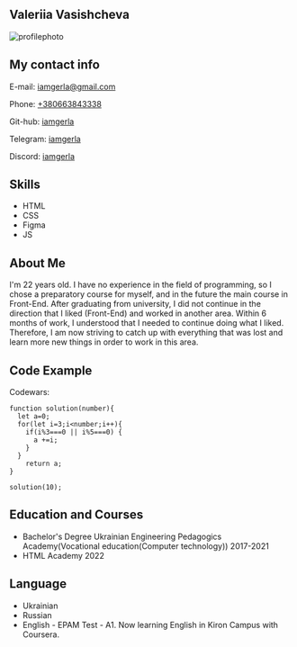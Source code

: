 ## Valeriia Vasishcheva


![profilephoto](/img/me.jpg "Profile photo")


## My contact info
E-mail: iamgerla@gmail.com

Phone: [+380663843338]("Number")

Git-hub: [iamgerla](https://github.com/iamgerla "Git-hub account")

Telegram: [iamgerla](https://t.me/iamgerla "Telegram account")

Discord: [iamgerla](https://discordapp.com/users/iamgerla "Discord account")


## Skills
* HTML
* CSS
* Figma
* JS

## About Me
I'm 22 years old. I have no experience in the field of programming, so I chose a preparatory course for myself, and in the future the main course in Front-End. After graduating from university, I did not continue in the direction that I liked (Front-End) and worked in another area. Within 6 months of work, I understood that I needed to continue doing what I liked. Therefore, I am now striving to catch up with everything that was lost and learn more new things in order to work in this area.

## Code Example
Codewars:
```
function solution(number){
  let a=0;
  for(let i=3;i<number;i++){
    if(i%3===0 || i%5===0) {
      a +=i;
    }
  }
    return a;
}

solution(10);
```
## Education and Courses
* Bachelor's Degree Ukrainian Engineering Pedagogics Academy(Vocational education(Computer technology)) 2017-2021
* HTML Academy 2022

## Language
* Ukrainian
* Russian
* English - EPAM Test - A1. Now learning English in Kiron Campus with Coursera. 
